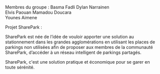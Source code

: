 Membres du groupe :
Basma Fadli
Dylan Narrainen  
Elvis Paouan
Mamadou Doucara  
Younes Aimene


Projet SharePark :

SharePark est née de l’idée de vouloir apporter une solution au stationnement dans les grandes agglomérations en utilisant les places de parkings non utilisées afin de proposer aux membres de la communauté SharePark, d’accéder à un réseau intelligent de parkings partagés.

SharePark, c'est une solution pratique et économique pour se garer en toute sérénité.
